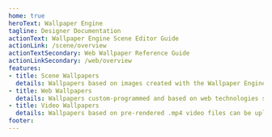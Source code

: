 ```yaml
---
home: true
heroText: Wallpaper Engine
tagline: Designer Documentation
actionText: Wallpaper Engine Scene Editor Guide
actionLink: /scene/overview
actionTextSecondary: Web Wallpaper Reference Guide
actionLinkSecondary: /web/overview
features:
- title: Scene Wallpapers
  details: Wallpapers based on images created with the Wallpaper Engine Editor. Recommended for beginners and advanced wallpaper creators alike.
- title: Web Wallpapers
  details: Wallpapers custom-programmed and based on web technologies such as HTML, CSS and JavaScript.
- title: Video Wallpapers
  details: Wallpapers based on pre-rendered .mp4 video files can be uploaded to the Workshop through the editor.
footer: 
---
```


